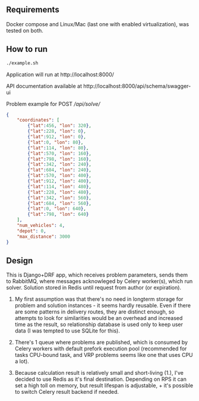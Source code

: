 ## Requirements

Docker compose and Linux/Mac (last one with enabled virtualization), was tested on both.

## How to run

```bash
./example.sh
```

Application will run at http://localhost:8000/

API documentation available at http://localhost:8000/api/schema/swagger-ui

Problem example for POST _/api/solve/_
```json
{
    "coordinates": [
        {"lat":456, "lon": 320}, 
        {"lat":228, "lon": 0},    
        {"lat":912, "lon": 0},    
        {"lat":0, "lon": 80},     
        {"lat":114, "lon": 80},   
        {"lat":570, "lon": 160},  
        {"lat":798, "lon": 160},  
        {"lat":342, "lon": 240},  
        {"lat":684, "lon": 240},  
        {"lat":570, "lon": 400},  
        {"lat":912, "lon": 400},  
        {"lat":114, "lon": 480},  
        {"lat":228, "lon": 480},  
        {"lat":342, "lon": 560},  
        {"lat":684, "lon": 560},  
        {"lat":0, "lon": 640},    
        {"lat":798, "lon": 640}
    ],
    "num_vehicles": 4,
    "depot": 0,
    "max_distance": 3000
}
```

## Design

This is Django+DRF app, which receives problem parameters, sends them to RabbitMQ, where messages acknowleged by Celery worker(s), which run solver. Solution stored in Redis until request from author (or expiration).

1. My first assumption was that there's no need in longterm storage for problem and solution instances - it seems hardly reusable. Even if there are some patterns in delivery routes, they are distinct enough, so attempts to look for similarities would be an overhead and increased time as the result, so relationship database is used only to keep user data (I was tempted to use SQLite for this).

2. There's 1 queue where problems are published, which is consumed by Celery workers with default prefork execution pool (recommended for tasks CPU-bound task, and VRP problems seems like one that uses CPU a lot).

3. Because calculation result is relatively small and short-living (1.), I've decided to use Redis as it's final destination. Depending on RPS it can set a high toll on memory, but result lifespan is adjustable, + it's possible to switch Celery result backend if needed.
